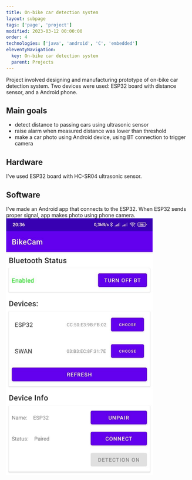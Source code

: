 ```yaml
---
title: On-bike car detection system
layout: subpage
tags: ['page', 'project']
modified: 2023-03-12 00:00:00
order: 4
technologies: ['java', 'android', 'C', 'embedded']
eleventyNavigation:
  key: On-bike car detection system
  parent: Projects
---
```

<div class="project-page">
  Project involved designing and manufacturing prototype of on-bike car detection system. Two devices were used: ESP32 board with distance sensor, and a Android phone.

  <h2>Main goals</h2>
  <ul class="list-disc">
    <li>detect distance to passing cars using ultrasonic sensor</li>
    <li>raise alarm when measured distance was lower than threshold</li>
    <li>make a car photo using Android device, using BT connection to trigger camera</li>
  </ul>
  <h2>Hardware</h2>
  I've used ESP32 board with HC-SR04 ultrasonic sensor.
  <h2>Software</h2>
  I've made an Android app that connects to the ESP32. When ESP32 sends proper signal, app makes photo using phone camera.
  <img src="/images/bike-radar.png"/>


</div>